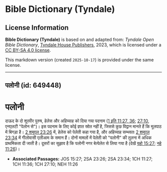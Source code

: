 # Bible Dictionary (Tyndale)

## License Information

**Bible Dictionary (Tyndale)** is based on and adapted from: _Tyndale Open Bible Dictionary_, [Tyndale House Publishers](https://tyndaleopenresources.com/), 2023, which is licensed under a [CC BY-SA 4.0 license](https://creativecommons.org/licenses/by-sa/4.0/legalcode.en).

This markdown version (created `2025-10-17`) is provided under the same license.



--------------------------------

## पलोनी (id: 649448)

पलोनी
=====

दाऊद के दो शूरवीर पुरुष, हेलेस और अहिय्याह को दिया गया पदनाम ([1 इति 11:27, 36](https://ref.ly/1Chr11:27,1Chr11:36); [27:10](https://ref.ly/1Chr27:10), एनएलटी "पेलोन से")। इस पदनाम के लिए कोई ज्ञात स्रोत नहीं है, जिससे कुछ विद्वान मानते हैं कि मूलपाठ में बिगड़ा है। [2 शमूएल 23:26](https://ref.ly/2Sam23:26) में, हेलेस को पेलेती कहा गया है, और अहिय्याह सम्भवतः [2 शमूएल 23:34](https://ref.ly/2Sam23:34) में गीलोवासी एलीआम के समान हैं। दोनों मामलों में पेलेती को "पलोनी" की तुलना में अधिक प्राथमिकता दी जाती है। दूसरों का सुझाव है कि पलोनी नगर बेत्पेलेत से लिया गया है (देखें [यहो 15:27](https://ref.ly/Josh15:27); [नहे 11:26](https://ref.ly/Neh11:26))। 

* **Associated Passages:** JOS 15:27; 2SA 23:26; 2SA 23:34; 1CH 11:27; 1CH 11:36; 1CH 27:10; NEH 11:26

